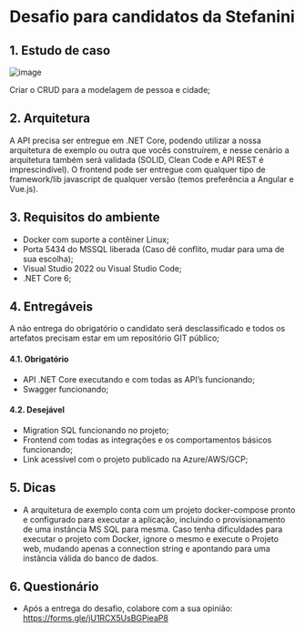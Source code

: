 # Desafio para candidatos da Stefanini

## 1. Estudo de caso

![image](https://user-images.githubusercontent.com/29407031/156945886-01367072-7991-4f13-b54a-f7be7812a393.png)

Criar o CRUD para a modelagem de pessoa e cidade;

## 2. Arquitetura

A API precisa ser entregue em .NET Core, podendo utilizar a nossa arquitetura de exemplo ou outra que vocês construírem, e nesse cenário a arquitetura também será validada (SOLID, Clean Code e API REST é imprescindível).
O frontend pode ser entregue com qualquer tipo de framework/lib javascript de qualquer versão (temos preferência a Angular e Vue.js).

## 3. Requisitos do ambiente

- Docker com suporte a contêiner Linux;
- Porta 5434 do MSSQL liberada (Caso dê conflito, mudar para uma de sua escolha);
- Visual Studio 2022 ou Visual Studio Code;
- .NET Core 6;

## 4. Entregáveis 

A não entrega do obrigatório o candidato será desclassificado e todos os artefatos precisam estar em um repositório GIT público;

#### 4.1. Obrigatório

- API .NET Core executando e com todas as API’s funcionando;
- Swagger funcionando;

#### 4.2. Desejável

- Migration SQL funcionando no projeto;
- Frontend com todas as integrações e os comportamentos básicos funcionando;
- Link acessível com o projeto publicado na Azure/AWS/GCP;

## 5. Dicas

- A arquitetura de exemplo conta com um projeto docker-compose pronto e configurado para executar a aplicação, incluindo o provisionamento de uma instância MS SQL para mesma. Caso tenha dificuldades para executar o projeto com Docker, ignore o mesmo e execute o Projeto web, mudando apenas a connection string e apontando para uma instância válida do banco de dados.

## 6. Questionário

- Após a entrega do desafio, colabore com a sua opinião: https://forms.gle/jU1RCX5UsBGPieaP8





